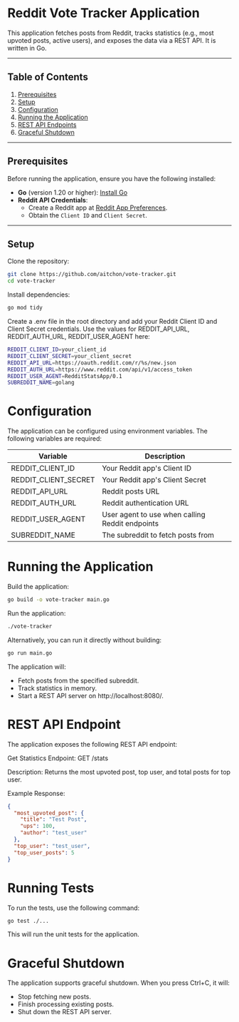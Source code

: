 # Reddit Vote Tracker Application

This application fetches posts from Reddit, tracks statistics (e.g., most upvoted posts, active users), and exposes the data via a REST API. It is written in Go.

---

## Table of Contents

1. [Prerequisites](#prerequisites)
2. [Setup](#setup)
3. [Configuration](#configuration)
4. [Running the Application](#running-the-application)
5. [REST API Endpoints](#rest-api-endpoints)
6. [Graceful Shutdown](#graceful-shutdown)

---

## Prerequisites

Before running the application, ensure you have the following installed:

- **Go** (version 1.20 or higher): [Install Go](https://golang.org/doc/install)
- **Reddit API Credentials**:
  - Create a Reddit app at [Reddit App Preferences](https://www.reddit.com/prefs/apps).
  - Obtain the `Client ID` and `Client Secret`.

---

## Setup

Clone the repository:
   ```bash
   git clone https://github.com/aitchon/vote-tracker.git
   cd vote-tracker
   ```
Install dependencies:

```bash
go mod tidy
```
Create a .env file in the root directory and add your Reddit Client ID and Client Secret credentials. Use the values for REDDIT_API_URL, REDDIT_AUTH_URL, REDDIT_USER_AGENT here:

```bash
REDDIT_CLIENT_ID=your_client_id
REDDIT_CLIENT_SECRET=your_client_secret
REDDIT_API_URL=https://oauth.reddit.com/r/%s/new.json
REDDIT_AUTH_URL=https://www.reddit.com/api/v1/access_token
REDDIT_USER_AGENT=RedditStatsApp/0.1
SUBREDDIT_NAME=golang
```
# Configuration
The application can be configured using environment variables. The following variables are required:

| Variable | Description |
|----------|----------|
| REDDIT_CLIENT_ID | Your Reddit app's Client ID |
| REDDIT_CLIENT_SECRET | Your Reddit app's Client Secret |
| REDDIT_API_URL | Reddit posts URL |
| REDDIT_AUTH_URL | Reddit authentication URL |
| REDDIT_USER_AGENT | User agent to use when calling Reddit endpoints |
| SUBREDDIT_NAME | The subreddit to fetch posts from |

# Running the Application
Build the application:

```bash
go build -o vote-tracker main.go
```
Run the application:

```bash
./vote-tracker
```
Alternatively, you can run it directly without building:

```bash
go run main.go
```
The application will:

* Fetch posts from the specified subreddit.
* Track statistics in memory.
* Start a REST API server on http://localhost:8080/.

# REST API Endpoint
The application exposes the following REST API endpoint:

Get Statistics
Endpoint: GET /stats

Description: Returns the most upvoted post, top user, and total posts for top user.

Example Response:

```json
{
  "most_upvoted_post": {
    "title": "Test Post",
    "ups": 100,
    "author": "test_user"
  },
  "top_user": "test_user",
  "top_user_posts": 5
}
```

# Running Tests
To run the tests, use the following command:

```bash
go test ./...
```
This will run the unit tests for the application.

# Graceful Shutdown
The application supports graceful shutdown. When you press Ctrl+C, it will:

* Stop fetching new posts.
* Finish processing existing posts.
* Shut down the REST API server.

